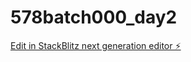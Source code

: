 # 578batch000_day2

[Edit in StackBlitz next generation editor ⚡️](https://stackblitz.com/~/github.com/XuechunHHH/578batch000_day2)